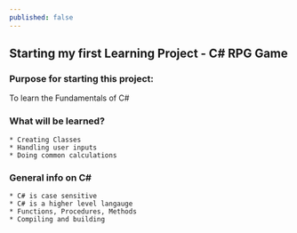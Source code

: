 ```yaml
---
published: false
---
```

## Starting my first Learning Project - C# RPG Game

### Purpose for starting this project:
To learn the Fundamentals of C#

### What will be learned?
	* Creating Classes
    * Handling user inputs
    * Doing common calculations

### General info on C#
	* C# is case sensitive
    * C# is a higher level langauge
    * Functions, Procedures, Methods
    * Compiling and building